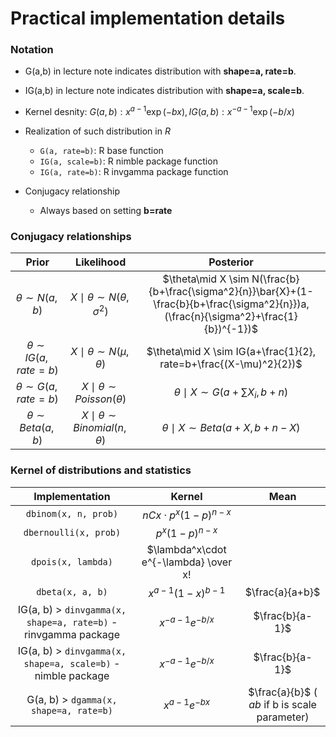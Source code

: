 # Practical implementation details

### Notation
- G(a,b) in lecture note indicates distribution with **shape=a, rate=b**.
- IG(a,b) in lecture note indicates distribution with **shape=a, scale=b**.

- Kernel desnity: $G(a,b): x^{a-1}\exp(-bx), IG(a,b): x^{-a-1}\exp(-b/x)$
- Realization of such distribution in *R*
    - `G(a, rate=b)`: R base function
    - `IG(a, scale=b)`: R nimble package function
    - `IG(a, rate=b)`: R invgamma package function
- Conjugacy relationship
    - Always based on setting **b=rate**
    
 ### Conjugacy relationships
 |Prior|Likelihood|Posterior|
 |:-:|:-:|:-:|
 |$\theta \sim N(a,b)$|$X\mid\theta \sim N(\theta, \sigma^2)$| $\theta\mid X \sim N(\frac{b}{b+\frac{\sigma^2}{n}}\bar{X}+(1-\frac{b}{b+\frac{\sigma^2}{n}})a, (\frac{n}{\sigma^2}+\frac{1}{b})^{-1})$|
 |$\theta \sim IG(a, rate=b)$|$X\mid\theta \sim N(\mu, \theta)$|$\theta\mid X \sim IG(a+\frac{1}{2}, rate=b+\frac{(X-\mu)^2}{2})$|
 |$\theta \sim G(a, rate=b)$|$X\mid\theta \sim Poisson(\theta)$|$\theta\mid X \sim G(a+\sum{X_i},b+n)$|
 |$\theta \sim Beta(a, b)$|$X\mid\theta \sim Binomial(n, \theta)$|$\theta\mid X \sim Beta(a+X, b+n-X)$|
 
 ### Kernel of distributions and statistics
 |Implementation|Kernel|Mean|
 |:-:|:-:|:-:|
 |`dbinom(x, n, prob)`|$nCx\cdot p^x(1-p)^{n-x}$|
 |`dbernoulli(x, prob)`|$p^x(1-p)^{n-x}$|
 |`dpois(x, lambda)`|$\lambda^x\cdot e^{-\lambda} \over x!
 |`dbeta(x, a, b)`|$x^{a-1}(1-x)^{b-1}$|$\frac{a}{a+b}$|
 |IG(a, b) > `dinvgamma(x, shape=a, rate=b)` - rinvgamma package|$x^{-a-1}e^{-b/x}$|$\frac{b}{a-1}$|
 |IG(a, b) > `dinvgamma(x, shape=a, scale=b)` - nimble package|$x^{-a-1}e^{-b/x}$|$\frac{b}{a-1}$|
 |G(a, b) > `dgamma(x, shape=a, rate=b)`|$x^{a-1}e^{-bx}$|$\frac{a}{b}$ ( $ab$ if b is scale parameter)|
